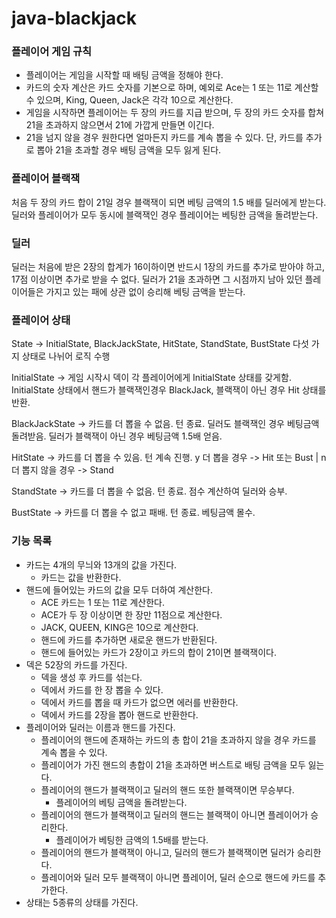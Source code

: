 # java-blackjack

### 플레이어 게임 규칙

- 플레이어는 게임을 시작할 때 배팅 금액을 정해야 한다.
- 카드의 숫자 계산은 카드 숫자를 기본으로 하며, 예외로 Ace는 1 또는 11로 계산할 수 있으며, King, Queen, Jack은 각각 10으로 계산한다.
- 게임을 시작하면 플레이어는 두 장의 카드를 지급 받으며, 두 장의 카드 숫자를 합쳐 21을 초과하지 않으면서 21에 가깝게 만들면 이긴다.
- 21을 넘지 않을 경우 원한다면 얼마든지 카드를 계속 뽑을 수 있다. 단, 카드를 추가로 뽑아 21을 초과할 경우 배팅 금액을 모두 잃게 된다.

### 플레이어 블랙잭

처음 두 장의 카드 합이 21일 경우 블랙잭이 되면 베팅 금액의 1.5 배를 딜러에게 받는다.
딜러와 플레이어가 모두 동시에 블랙잭인 경우 플레이어는 베팅한 금액을 돌려받는다.

### 딜러

딜러는 처음에 받은 2장의 합계가 16이하이면 반드시 1장의 카드를 추가로 받아야 하고, 17점 이상이면 추가로 받을 수 없다.
딜러가 21을 초과하면 그 시점까지 남아 있던 플레이어들은 가지고 있는 패에 상관 없이 승리해 베팅 금액을 받는다.

### 플레이어 상태

State -> InitialState, BlackJackState, HitState, StandState, BustState 다섯 가지 상태로 나뉘어 로직 수행

InitialState -> 게임 시작시 덱이 각 플레이어에게 InitialState 상태를 갖게함.
InitialState 상태에서 핸드가 블랙잭인경우 BlackJack, 블랙잭이 아닌 경우 Hit 상태를 반환.

BlackJackState -> 카드를 더 뽑을 수 없음. 턴 종료.
딜러도 블랙잭인 경우 베팅금액 돌려받음. 딜러가 블랙잭이 아닌 경우 베팅금액 1.5배 얻음.

HitState -> 카드를 더 뽑을 수 있음. 턴 계속 진행.
y 더 뽑을 경우 -> Hit 또는 Bust | n 더 뽑지 않을 경우 -> Stand

StandState -> 카드를 더 뽑을 수 없음. 턴 종료.
점수 계산하여 딜러와 승부.

BustState -> 카드를 더 뽑을 수 없고 패배. 턴 종료. 베팅금액 몰수.

### 기능 목록

- 카드는 4개의 무늬와 13개의 값을 가진다.
    - 카드는 값을 반환한다.
- 핸드에 들어있는 카드의 값을 모두 더하여 계산한다.
    - ACE 카드는 1 또는 11로 계산한다.
    - ACE가 두 장 이상이면 한 장만 11점으로 계산한다.
    - JACK, QUEEN, KING은 10으로 계산한다.
    - 핸드에 카드를 추가하면 새로운 핸드가 반환된다.
    - 핸드에 들어있는 카드가 2장이고 카드의 합이 21이면 블랙잭이다.
- 덱은 52장의 카드를 가진다.
    - 덱을 생성 후 카드를 섞는다.
    - 덱에서 카드를 한 장 뽑을 수 있다.
    - 덱에서 카드를 뽑을 때 카드가 없으면 에러를 반환한다.
    - 덱에서 카드를 2장을 뽑아 핸드로 반환한다.
- 플레이어와 딜러는 이름과 핸드를 가진다.
    - 플레이어의 핸드에 존재하는 카드의 총 합이 21을 초과하지 않을 경우 카드를 계속 뽑을 수 있다.
    - 플레이어가 가진 핸드의 총합이 21을 초과하면 버스트로 배팅 금액을 모두 잃는다.
    - 플레이어의 핸드가 블랙잭이고 딜러의 핸드 또한 블랙잭이면 무승부다.
        - 플레이어의 베팅 금액을 돌려받는다.
    - 플레이어의 핸드가 블랙잭이고 딜러의 핸드는 블랙잭이 아니면 플레이어가 승리한다.
        - 플레이어가 베팅한 금액의 1.5배를 받는다.
    - 플레이어의 핸드가 블랙잭이 아니고, 딜러의 핸드가 블랙잭이면 딜러가 승리한다.
    - 플레이어와 딜러 모두 블랙잭이 아니면 플레이어, 딜러 순으로 핸드에 카드를 추가한다.
- 상태는 5종류의 상태를 가진다.
